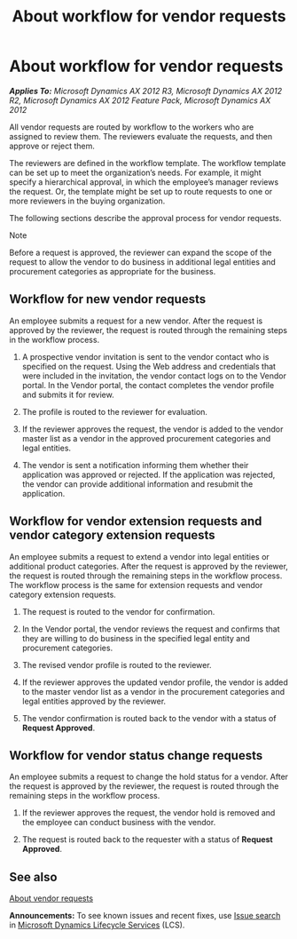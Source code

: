 ﻿---
title: About workflow for vendor requests
TOCTitle: About workflow for vendor requests
ms:assetid: de80fda2-4108-4d86-8f2b-2f21c1a463f4
ms:mtpsurl: https://technet.microsoft.com/en-us/library/Hh227413(v=AX.60)
ms:contentKeyID: 36059689
ms.date: 04/18/2014
mtps_version: v=AX.60
---

# About workflow for vendor requests 


_**Applies To:** Microsoft Dynamics AX 2012 R3, Microsoft Dynamics AX 2012 R2, Microsoft Dynamics AX 2012 Feature Pack, Microsoft Dynamics AX 2012_

All vendor requests are routed by workflow to the workers who are assigned to review them. The reviewers evaluate the requests, and then approve or reject them.

The reviewers are defined in the workflow template. The workflow template can be set up to meet the organization’s needs. For example, it might specify a hierarchical approval, in which the employee’s manager reviews the request. Or, the template might be set up to route requests to one or more reviewers in the buying organization.

The following sections describe the approval process for vendor requests.


> [!NOTE]
> <P>Before a request is approved, the reviewer can expand the scope of the request to allow the vendor to do business in additional legal entities and procurement categories as appropriate for the business.</P>



## Workflow for new vendor requests

An employee submits a request for a new vendor. After the request is approved by the reviewer, the request is routed through the remaining steps in the workflow process.

1.  A prospective vendor invitation is sent to the vendor contact who is specified on the request. Using the Web address and credentials that were included in the invitation, the vendor contact logs on to the Vendor portal. In the Vendor portal, the contact completes the vendor profile and submits it for review.

2.  The profile is routed to the reviewer for evaluation.

3.  If the reviewer approves the request, the vendor is added to the vendor master list as a vendor in the approved procurement categories and legal entities.

4.  The vendor is sent a notification informing them whether their application was approved or rejected. If the application was rejected, the vendor can provide additional information and resubmit the application.

## Workflow for vendor extension requests and vendor category extension requests

An employee submits a request to extend a vendor into legal entities or additional product categories. After the request is approved by the reviewer, the request is routed through the remaining steps in the workflow process. The workflow process is the same for extension requests and vendor category extension requests.

1.  The request is routed to the vendor for confirmation.

2.  In the Vendor portal, the vendor reviews the request and confirms that they are willing to do business in the specified legal entity and procurement categories.

3.  The revised vendor profile is routed to the reviewer.

4.  If the reviewer approves the updated vendor profile, the vendor is added to the master vendor list as a vendor in the procurement categories and legal entities approved by the reviewer.

5.  The vendor confirmation is routed back to the vendor with a status of **Request Approved**.

## Workflow for vendor status change requests

An employee submits a request to change the hold status for a vendor. After the request is approved by the reviewer, the request is routed through the remaining steps in the workflow process.

1.  If the reviewer approves the request, the vendor hold is removed and the employee can conduct business with the vendor.

2.  The request is routed back to the requester with a status of **Request Approved**.

## See also

[About vendor requests](about-vendor-requests.md)

  
**Announcements:** To see known issues and recent fixes, use [Issue search](http://go.microsoft.com/fwlink/?linkid=389258) in [Microsoft Dynamics Lifecycle Services](http://go.microsoft.com/fwlink/?linkid=306505) (LCS).

